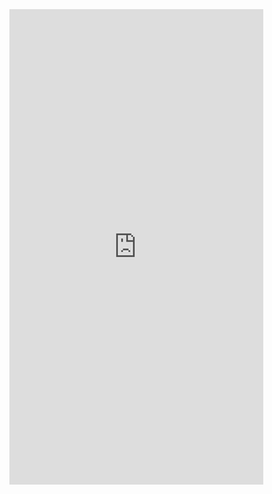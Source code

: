  <iframe  
 height=850 
 width=90% 
 src="http://github.com/lveMonsi"  
 frameborder=0  
 allowfullscreen>
 </iframe>
